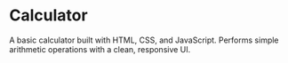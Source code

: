 # Calculator
A basic calculator built with HTML, CSS, and JavaScript. Performs simple arithmetic operations with a clean, responsive UI.
